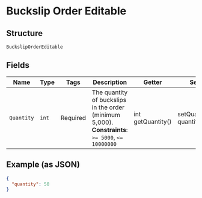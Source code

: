 
# Buckslip Order Editable

## Structure

`BuckslipOrderEditable`

## Fields

| Name | Type | Tags | Description | Getter | Setter |
|  --- | --- | --- | --- | --- | --- |
| `Quantity` | `int` | Required | The quantity of buckslips in the order (minimum 5,000).<br>**Constraints**: `>= 5000`, `<= 10000000` | int getQuantity() | setQuantity(int quantity) |

## Example (as JSON)

```json
{
  "quantity": 50
}
```

